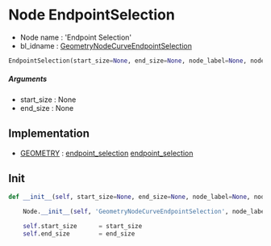 # Node EndpointSelection

- Node name : 'Endpoint Selection'
- bl_idname : [GeometryNodeCurveEndpointSelection](https://docs.blender.org/api/current/bpy.types.GeometryNodeCurveEndpointSelection.html)


``` python
EndpointSelection(start_size=None, end_size=None, node_label=None, node_color=None)
```
##### Arguments

- start_size : None
- end_size : None

## Implementation

- [GEOMETRY](/docs/GeoNodes/socket_GEOMETRY.md) : [endpoint_selection](/docs/GeoNodes/socket_GEOMETRY.md#endpoint_selection) [endpoint_selection](/docs/GeoNodes/socket_GEOMETRY.md#endpoint_selection)

## Init

``` python
def __init__(self, start_size=None, end_size=None, node_label=None, node_color=None):

    Node.__init__(self, 'GeometryNodeCurveEndpointSelection', node_label=node_label, node_color=node_color)

    self.start_size      = start_size
    self.end_size        = end_size
```
